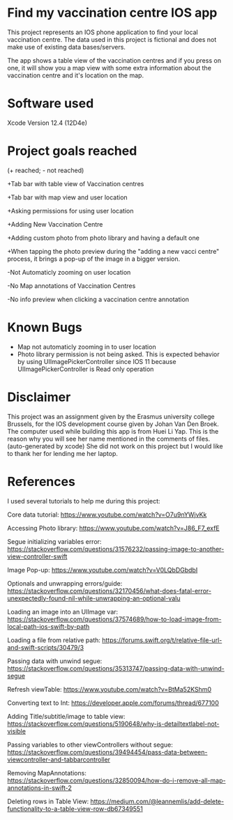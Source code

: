 # Find my vaccination centre IOS app

This project represents an IOS phone application to find your local vaccination centre. The data used in this project is fictional and does not make use of existing data bases/servers.

The app shows a table view of the vaccination centres and if you press on one, it will show you a map view with some extra information about the vaccination centre and it's location on the map.

# Software used

Xcode Version 12.4 (12D4e)

# Project goals reached
(+ reached; - not reached)

+Tab bar with table view of Vaccination centres

+Tab bar with map view and user location

+Asking permissions for using user location

+Adding New Vaccination Centre

+Adding custom photo from photo library and having a default one

+When tapping the photo preview during the "adding a new vacci centre" process, it brings a pop-up of the image in a bigger version.

-Not Automaticly zooming on user location

-No Map annotations of Vaccination Centres

-No info preview when clicking a vaccination centre annotation

# Known Bugs

* Map not automaticly zooming in to user location
* Photo library permission is not being asked. This is expected behavior by using UIImagePickerController since IOS 11 because UIImagePickerController is Read only operation

# Disclaimer

This project was an assignment given by the Erasmus university college Brussels, for the IOS development course given by Johan Van Den Broek. The computer used while building this app is from Huei Li Yap. This is the reason why you will see her name mentioned in the comments of files. (auto-generated by xcode) She did not work on this project but I would like to thank her for lending me her laptop.

# References
I used several tutorials to help me during this project:

Core data tutorial: https://www.youtube.com/watch?v=O7u9nYWjvKk

Accessing Photo library: https://www.youtube.com/watch?v=J86_F7_exfE

Segue initializing variables error: https://stackoverflow.com/questions/31576232/passing-image-to-another-view-controller-swift

Image Pop-up: https://www.youtube.com/watch?v=V0LQbDGbdbI

Optionals and unwrapping errors/guide: https://stackoverflow.com/questions/32170456/what-does-fatal-error-unexpectedly-found-nil-while-unwrapping-an-optional-valu

Loading an image into an UIImage var: https://stackoverflow.com/questions/37574689/how-to-load-image-from-local-path-ios-swift-by-path

Loading a file from relative path: https://forums.swift.org/t/relative-file-url-and-swift-scripts/30479/3

Passing data with unwind segue: https://stackoverflow.com/questions/35313747/passing-data-with-unwind-segue

Refresh viewTable: https://www.youtube.com/watch?v=BtMa52KShm0

Converting text to Int: https://developer.apple.com/forums/thread/677100

Adding Title/subtitle/image to table view: https://stackoverflow.com/questions/5190648/why-is-detailtextlabel-not-visible

Passing variables to other viewControllers without segue: https://stackoverflow.com/questions/39494454/pass-data-between-viewcontroller-and-tabbarcontroller

Removing MapAnnotations: https://stackoverflow.com/questions/32850094/how-do-i-remove-all-map-annotations-in-swift-2

Deleting rows in Table View: https://medium.com/@leannemlis/add-delete-functionality-to-a-table-view-row-db67349551
